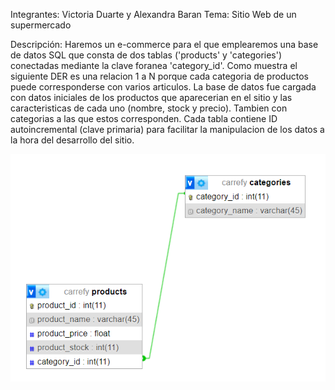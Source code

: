 Integrantes: Victoria Duarte y Alexandra Baran
Tema: Sitio Web de un supermercado

Descripción:
 Haremos un e-commerce para el que emplearemos una base de datos SQL que consta de dos tablas ('products' y 'categories') conectadas mediante la clave foranea 'category_id'. Como muestra el siguiente DER es una relacion 1 a N porque cada categoria de productos puede corresponderse con varios articulos.
 La base de datos fue cargada con datos iniciales de los productos que aparecerian en el sitio y las caracteristicas de cada uno (nombre, stock y precio). Tambien con categorias a las que estos corresponden.
 Cada tabla contiene ID autoincremental (clave primaria) para facilitar la manipulacion de los datos a la hora del desarrollo del sitio.

![Diagrama entidad relacion](https://github.com/alexandrabaran/Web2Carrefy/blob/master/CarrefyDER.png)
